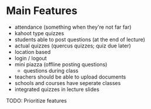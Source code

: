# Main Features

 - attendance (something when they're not far far)
 - kahoot type quizzes
 - students able to post questions (at the end of lecture)
 - actual quizzes (quercus quizzes; quiz due later)
 - location based 
 - login / logout
 - mini piazza (offline posting questions)
   - questions during class
 - teachers should be able to upload documents
 - schools and courses have seperate classes
 - integrated quizzes in lecture slides 

 TODO: Prioritize features
